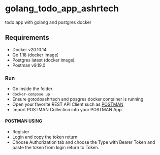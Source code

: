 # golang_todo_app_ashrtech

todo app with golang and postgres docker

## Requirements

- Docker v20.10.14
- Go 1.18 (docker image)
- Postgres latest (docker image)
- Postman v9.19.0

### Run

- Go inside the folder
- `docker-compose up`
- Ensure gotodoashrtech and posgres docker container is running
- Open your favorite REST API Client such as [POSTMAN](https://www.postman.com/downloads/)
- Import POSTMAN Collection into your POSTMAN App.

#### POSTMAN USING

- Register
- Login and copy the token return
- Choose Authorization tab and choose the Type with Bearer Token and paste the token from login return to Token.

